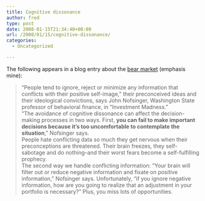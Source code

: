 ```yaml
---
title: Cognitive dissonance
author: fred
type: post
date: 2008-01-15T21:34:40+00:00
url: /2008/01/15/cognitive-dissonance/
categories:
  - Uncategorized

---
```

The following appears in a blog entry about the [bear market][1] (emphasis mine):

> &#8220;People tend to ignore, reject or minimize any information that conflicts with their positive self-image,&#8221; their preconceived ideas and their ideological convictions, says John Nofsinger, Washington State professor of behavioral finance, in &#8220;Investment Madness.&#8221;  
> &#8220;The avoidance of cognitive dissonance can affect the decision-making processes in two ways. First, **you can fail to make important decisions because it&#8217;s too uncomfortable to contemplate the situation**,&#8221; Nofsinger says.  
> People hate conflicting data so much they get nervous when their preconceptions are threatened. Their brain freezes, they self-sabotage and do nothing&#8211;and their worst fears become a self-fulfilling prophecy.  
> The second way we handle conflicting information: &#8220;Your brain will filter out or reduce negative information and fixate on positive information,&#8221; Nofsinger says. Unfortunately, &#8220;if you ignore negative information, how are you going to realize that an adjustment in your portfolio is necessary?&#8221; Plus, you miss lots of opportunities.

 [1]: http://www.marketwatch.com/news/story/paul-b-farrell-14-winning/story.aspx